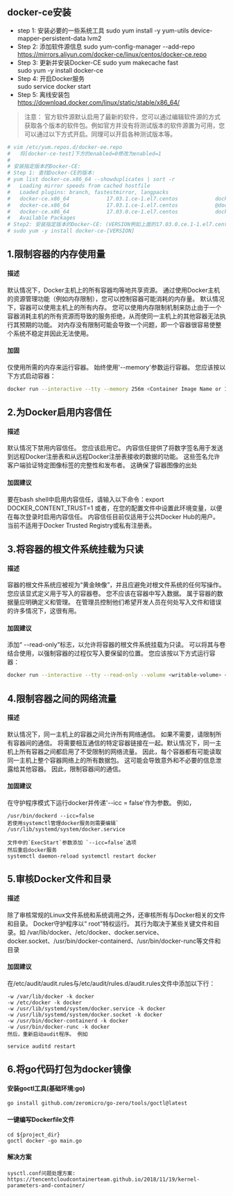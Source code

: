 ## docker-ce安装
- step 1: 安装必要的一些系统工具
sudo yum install -y yum-utils device-mapper-persistent-data lvm2
- Step 2: 添加软件源信息
sudo yum-config-manager --add-repo https://mirrors.aliyun.com/docker-ce/linux/centos/docker-ce.repo
- Step 3: 更新并安装Docker-CE
sudo yum makecache fast  
sudo yum -y install docker-ce  
- Step 4: 开启Docker服务  
sudo service docker start
- Step 5: 离线安装包  
https://download.docker.com/linux/static/stable/x86_64/

> 注意：
官方软件源默认启用了最新的软件，您可以通过编辑软件源的方式获取各个版本的软件包。例如官方并没有将测试版本的软件源置为可用，您可以通过以下方式开启。同理可以开启各种测试版本等。
```bash
# vim /etc/yum.repos.d/docker-ee.repo
#   将[docker-ce-test]下方的enabled=0修改为enabled=1
#
# 安装指定版本的Docker-CE:
# Step 1: 查找Docker-CE的版本:
# yum list docker-ce.x86_64 --showduplicates | sort -r
#   Loading mirror speeds from cached hostfile
#   Loaded plugins: branch, fastestmirror, langpacks
#   docker-ce.x86_64            17.03.1.ce-1.el7.centos            docker-ce-stable
#   docker-ce.x86_64            17.03.1.ce-1.el7.centos            @docker-ce-stable
#   docker-ce.x86_64            17.03.0.ce-1.el7.centos            docker-ce-stable
#   Available Packages
# Step2: 安装指定版本的Docker-CE: (VERSION例如上面的17.03.0.ce.1-1.el7.centos)
# sudo yum -y install docker-ce-[VERSION]
```
## 1.限制容器的内存使用量
#### 描述

默认情况下，Docker主机上的所有容器均等地共享资源。 通过使用Docker主机的资源管理功能（例如内存限制），您可以控制容器可能消耗的内存量。
默认情况下，容器可以使用主机上的所有内存。 您可以使用内存限制机制来防止由于一个容器消耗主机的所有资源而导致的服务拒绝，从而使同一主机上的其他容器无法执行其预期的功能。 对内存没有限制可能会导致一个问题，即一个容器很容易使整个系统不稳定并因此无法使用。
#### 加固
仅使用所需的内存来运行容器。 始终使用'--memory'参数运行容器。 您应该按以下方式启动容器：
```bash
docker run --interactive --tty --memory 256m <Container Image Name or ID>
```
## 2.为Docker启用内容信任 
#### 描述

默认情况下禁用内容信任。 您应该启用它。
内容信任提供了将数字签名用于发送到远程Docker注册表和从远程Docker注册表接收的数据的功能。 这些签名允许客户端验证特定图像标签的完整性和发布者。 这确保了容器图像的出处

#### 加固建议

要在bash shell中启用内容信任，请输入以下命令：export DOCKER_CONTENT_TRUST=1 或者，在您的配置文件中设置此环境变量，以便在每次登录时启用内容信任。 内容信任目前仅适用于公共Docker Hub的用户。 当前不适用于Docker Trusted Registry或私有注册表。

## 3.将容器的根文件系统挂载为只读
#### 描述
容器的根文件系统应被视为“黄金映像”，并且应避免对根文件系统的任何写操作。 您应该显式定义用于写入的容器卷。
您不应该在容器中写入数据。 属于容器的数据量应明确定义和管理。 在管理员控制他们希望开发人员在何处写入文件和错误的许多情况下，这很有用。
#### 加固建议

添加“ --read-only”标志，以允许将容器的根文件系统挂载为只读。 可以将其与卷结合使用，以强制容器的过程仅写入要保留的位置。 您应该按以下方式运行容器：
```bash
docker run --interactive --tty --read-only --volume <writable-volume> <Container 
```
## 4.限制容器之间的网络流量
#### 描述

默认情况下，同一主机上的容器之间允许所有网络通信。 如果不需要，请限制所有容器间的通信。 将需要相互通信的特定容器链接在一起。默认情况下，同一主机上所有容器之间都启用了不受限制的网络流量。 因此，每个容器都有可能读取同一主机上整个容器网络上的所有数据包。 这可能会导致意外和不必要的信息泄露给其他容器。 因此，限制容器间的通信。

#### 加固建议

在守护程序模式下运行docker并传递'--icc = false'作为参数。 例如，
```
/usr/bin/dockerd --icc=false
若使用systemctl管理docker服务则需要编辑` /usr/lib/systemd/system/docker.service

文件中的`ExecStart`参数添加 `--icc=false`选项
然后重启docker服务
systemctl daemon-reload systemctl restart docker  
```
## 5.审核Docker文件和目录
#### 描述
除了审核常规的Linux文件系统和系统调用之外，还审核所有与Docker相关的文件和目录。 Docker守护程序以“ root”特权运行。 其行为取决于某些关键文件和目录。如 /var/lib/docker、/etc/docker、docker.service、 docker.socket、/usr/bin/docker-containerd、/usr/bin/docker-runc等文件和目录
#### 加固建议
在/etc/audit/audit.rules与/etc/audit/rules.d/audit.rules文件中添加以下行：
```
-w /var/lib/docker -k docker
-w /etc/docker -k docker
-w /usr/lib/systemd/system/docker.service -k docker
-w /usr/lib/systemd/system/docker.socket -k docker
-w /usr/bin/docker-containerd -k docker
-w /usr/bin/docker-runc -k docker
然后，重新启动audit程序。 例如

service auditd restart
```

## 6.将go代码打包为docker镜像

#### 安装goctl工具(基础环境:go)
```shell
go install github.com/zeromicro/go-zero/tools/goctl@latest
```

#### 一键编写Dockerfile文件
```shell
cd ${project_dir}
goctl docker -go main.go
```


#### 解决方案
```text
sysctl.conf问题处理方案:
https://tencentcloudcontainerteam.github.io/2018/11/19/kernel-parameters-and-container/
```
